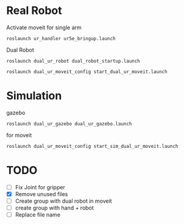 # Real Robot #



Activate moveit for single arm
```
roslaunch ur_handler ur5e_bringup.launch 
```


Dual Robot
```
roslaunch dual_ur_robot dual_robot_startup.launch 
```
```
roslaunch dual_ur_moveit_config start_dual_ur_moveit.launch 
```




# Simulation


gazebo
```
roslaunch dual_ur_gazebo dual_ur_gazebo.launch 
```

for moveit 
```
roslaunch dual_ur_moveit_config start_sim_dual_ur_moveit.launch 
```

# TODO

- [ ] Fix Joint for gripper
- [x] Remove unused files
- [ ] Create group with dual robot in moveit
- [ ] create group with hand + robot
- [ ] Replace file name
